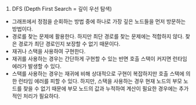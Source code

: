 1. DFS (Depth First Search = 깊이 우선 탐색)
- 그래프에서 정점을 순회하는 방법 중에 하나로 가장 깊은 노드들을 먼저 방문하는 방법이다.
- 경로를 찾는 문제에 활용한다. 하지만 최단 경로를 찾는 문제에는 적합하지 않다. 찾은 경로가 최단 경로인지 보장할 수 없기 때문이다.
- 재귀나 스택을 사용하여 구현한다.
- 재귀를 사용하는 경우는 간단하게 구현할 수 있는 반면 호출 스택이 커지면 런타임 에러가 발생할 수 있다.
- 스택를 사용하는 경우는 재귀에 비해 상대적으로 구현이 복잡하지만 호출 스택에 의한 런타임 에러를 피할 수 있다. 하지만, 스택을 사용하는 경우 현재 노드의 부모 노드를 찾을 수 없기 때문에 부모 노드의 값과 누적하여 계산이 필요한 경우에는 추가적인 처리가 필요하다.
